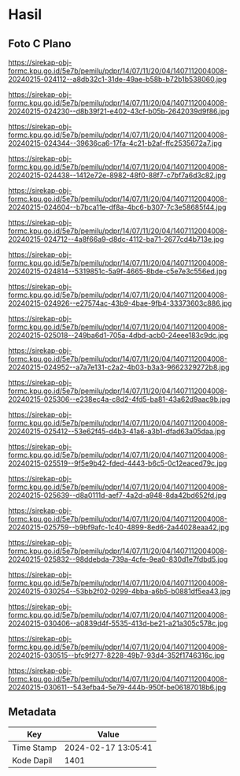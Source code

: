 # Hasil

## Foto C Plano

https://sirekap-obj-formc.kpu.go.id/5e7b/pemilu/pdpr/14/07/11/20/04/1407112004008-20240215-024112--a8db32c1-31de-49ae-b58b-b72b1b538060.jpg

https://sirekap-obj-formc.kpu.go.id/5e7b/pemilu/pdpr/14/07/11/20/04/1407112004008-20240215-024230--d8b39f21-e402-43cf-b05b-2642039d9f86.jpg

https://sirekap-obj-formc.kpu.go.id/5e7b/pemilu/pdpr/14/07/11/20/04/1407112004008-20240215-024344--39636ca6-17fa-4c21-b2af-ffc2535672a7.jpg

https://sirekap-obj-formc.kpu.go.id/5e7b/pemilu/pdpr/14/07/11/20/04/1407112004008-20240215-024438--1412e72e-8982-48f0-88f7-c7bf7a6d3c82.jpg

https://sirekap-obj-formc.kpu.go.id/5e7b/pemilu/pdpr/14/07/11/20/04/1407112004008-20240215-024604--b7bca11e-df8a-4bc6-b307-7c3e58685f44.jpg

https://sirekap-obj-formc.kpu.go.id/5e7b/pemilu/pdpr/14/07/11/20/04/1407112004008-20240215-024712--4a8f66a9-d8dc-4112-ba71-2677cd4b713e.jpg

https://sirekap-obj-formc.kpu.go.id/5e7b/pemilu/pdpr/14/07/11/20/04/1407112004008-20240215-024814--5319851c-5a9f-4665-8bde-c5e7e3c556ed.jpg

https://sirekap-obj-formc.kpu.go.id/5e7b/pemilu/pdpr/14/07/11/20/04/1407112004008-20240215-024926--e27574ac-43b9-4bae-9fb4-33373603c886.jpg

https://sirekap-obj-formc.kpu.go.id/5e7b/pemilu/pdpr/14/07/11/20/04/1407112004008-20240215-025018--249ba6d1-705a-4dbd-acb0-24eee183c9dc.jpg

https://sirekap-obj-formc.kpu.go.id/5e7b/pemilu/pdpr/14/07/11/20/04/1407112004008-20240215-024952--a7a7e131-c2a2-4b03-b3a3-9662329272b8.jpg

https://sirekap-obj-formc.kpu.go.id/5e7b/pemilu/pdpr/14/07/11/20/04/1407112004008-20240215-025306--e238ec4a-c8d2-4fd5-ba81-43a62d9aac9b.jpg

https://sirekap-obj-formc.kpu.go.id/5e7b/pemilu/pdpr/14/07/11/20/04/1407112004008-20240215-025412--53e62f45-d4b3-41a6-a3b1-dfad63a05daa.jpg

https://sirekap-obj-formc.kpu.go.id/5e7b/pemilu/pdpr/14/07/11/20/04/1407112004008-20240215-025519--9f5e9b42-fded-4443-b6c5-0c12eaced79c.jpg

https://sirekap-obj-formc.kpu.go.id/5e7b/pemilu/pdpr/14/07/11/20/04/1407112004008-20240215-025639--d8a0111d-aef7-4a2d-a948-8da42bd652fd.jpg

https://sirekap-obj-formc.kpu.go.id/5e7b/pemilu/pdpr/14/07/11/20/04/1407112004008-20240215-025759--b9bf9afc-1c40-4899-8ed6-2a44028eaa42.jpg

https://sirekap-obj-formc.kpu.go.id/5e7b/pemilu/pdpr/14/07/11/20/04/1407112004008-20240215-025832--98ddebda-739a-4cfe-9ea0-830d1e7fdbd5.jpg

https://sirekap-obj-formc.kpu.go.id/5e7b/pemilu/pdpr/14/07/11/20/04/1407112004008-20240215-030254--53bb2f02-0299-4bba-a6b5-b0881df5ea43.jpg

https://sirekap-obj-formc.kpu.go.id/5e7b/pemilu/pdpr/14/07/11/20/04/1407112004008-20240215-030406--a0839d4f-5535-413d-be21-a21a305c578c.jpg

https://sirekap-obj-formc.kpu.go.id/5e7b/pemilu/pdpr/14/07/11/20/04/1407112004008-20240215-030515--bfc9f277-8228-49b7-93d4-352f1746316c.jpg

https://sirekap-obj-formc.kpu.go.id/5e7b/pemilu/pdpr/14/07/11/20/04/1407112004008-20240215-030611--543efba4-5e79-444b-950f-be06187018b6.jpg


## Metadata

| Key        | Value               |
| ---------- | ------------------- |
| Time Stamp | 2024-02-17 13:05:41 |
| Kode Dapil | 1401                |



